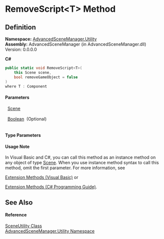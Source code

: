# RemoveScript&lt;T&gt; Method




## Definition
**Namespace:** <a href="N_AdvancedSceneManager_Utility">AdvancedSceneManager.Utility</a>  
**Assembly:** AdvancedSceneManager (in AdvancedSceneManager.dll) Version: 0.0.0.0

**C#**
``` C#
public static void RemoveScript<T>(
	this Scene scene,
	bool removeGameObject = false
)
where T : Component

```



#### Parameters
<dl><dt>  <a href="T_AdvancedSceneManager_Models_Scene">Scene</a></dt><dd> </dd><dt>  <a href="https://learn.microsoft.com/dotnet/api/system.boolean" target="_blank" rel="noopener noreferrer">Boolean</a>  (Optional)</dt><dd> </dd></dl>

#### Type Parameters
<dl><dt /><dd /></dl>

#### Usage Note
In Visual Basic and C#, you can call this method as an instance method on any object of type <a href="T_AdvancedSceneManager_Models_Scene">Scene</a>. When you use instance method syntax to call this method, omit the first parameter. For more information, see <a href="https://docs.microsoft.com/dotnet/visual-basic/programming-guide/language-features/procedures/extension-methods" target="_blank" rel="noopener noreferrer">

Extension Methods (Visual Basic)</a> or <a href="https://docs.microsoft.com/dotnet/csharp/programming-guide/classes-and-structs/extension-methods" target="_blank" rel="noopener noreferrer">

Extension Methods (C# Programming Guide)</a>.

## See Also


#### Reference
<a href="T_AdvancedSceneManager_Utility_SceneUtility">SceneUtility Class</a>  
<a href="N_AdvancedSceneManager_Utility">AdvancedSceneManager.Utility Namespace</a>  
